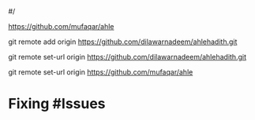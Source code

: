 #/


https://github.com/mufaqar/ahle


git remote add origin https://github.com/dilawarnadeem/ahlehadith.git



git remote set-url origin https://github.com/dilawarnadeem/ahlehadith.git


git remote set-url origin https://github.com/mufaqar/ahle

# Fixing #Issues

